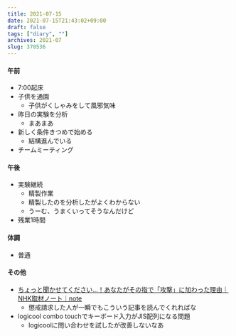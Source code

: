 ```yaml
---
title: 2021-07-15
date: 2021-07-15T21:43:02+09:00
draft: false
tags: ["diary", ""]
archives: 2021-07
slug: 370536
---
```

#### 午前
- 7:00起床
- 子供を通園
  - 子供がくしゃみをして風邪気味
- 昨日の実験を分析
  - まあまあ
- 新しく条件きつめで始める
  - 結構進んでいる
- チームミーティング
#### 午後
- 実験継続
  - 精製作業
  - 精製したのを分析したがよくわからない
  - うーむ、うまくいってそうなんだけど
- 残業1時間
#### 体調
- 普通
#### その他
- [ちょっと聞かせてください…！あなたがその指で「攻撃」に加わった理由｜NHK取材ノート｜note](https://note.com/nhk_syuzai/n/n02c42a4bf16b)
  - 懲戒請求した人が一瞬でもこういう記事を読んでくれればな
- logicool combo touchでキーボード入力がJIS配列になる問題
  - logicoolに問い合わせを試したが改善しないなあ